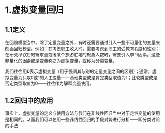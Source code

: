 # 1.虚拟变量回归
## 1.1定义
在回购模型当中，除了定量变量之外，有时还需要通过引入一些不可量化的变量来刻画回归模型。例如：在考虑职工收入时，需要考虑到职工的受教育程度和性别；在研究冷饮店的需求量或者某个旅游胜地的旅游人数时，需要引入季节因素。这些非量化的因素或是变量称之为虚拟变量，或称为分类变量。

我们往往用$D$表示虚拟变量（用于强调其与别的定量变量之间的区别）；通常，虚拟变量为只取0或1的人工变量——基础类型或是肯定类型取值为1；比较类型或是否定类型取值为0——往往作为解释变量使用。

## 1.2回归中的应用
事实上，虚拟变量的定义与使用方法与我们在非线性回归当中对于定性变量的使用是相同的。从而我们可以使用一些非线性回归的手段对其进行分析——即分类讨论的手法